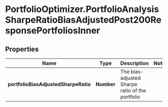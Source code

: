 # PortfolioOptimizer.PortfolioAnalysisSharpeRatioBiasAdjustedPost200ResponsePortfoliosInner

## Properties

Name | Type | Description | Notes
------------ | ------------- | ------------- | -------------
**portfolioBiasAdjustedSharpeRatio** | **Number** | The bias-adjusted Sharpe ratio of the portfolio | 



